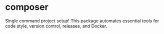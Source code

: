 # composer
Single command project setup! This package automates essential tools for code style, version control, releases, and Docker.
